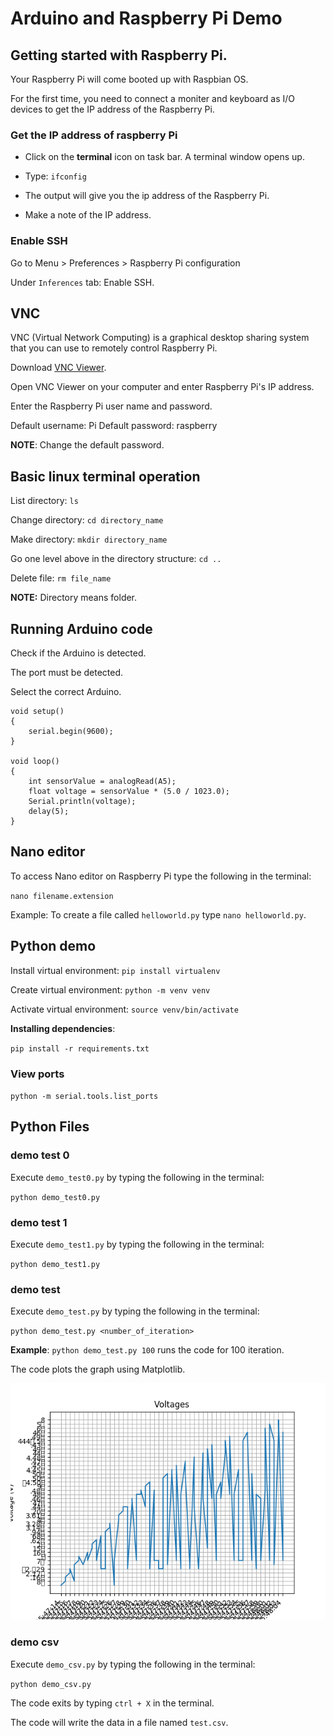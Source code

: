 # Arduino and Raspberry Pi Demo


## Getting started with Raspberry Pi.

Your Raspberry Pi will come booted up with Raspbian OS.

For the first time, you need to connect a moniter and keyboard as I/O devices to get the IP address of the Raspberry Pi.

### Get the IP address of raspberry Pi

* Click on the **terminal** icon on task bar. A terminal window opens up.

* Type: `ifconfig`

* The output will give you the ip address of the Raspberry Pi.

* Make a note of the IP address. 

### Enable SSH

Go to Menu > Preferences > Raspberry Pi configuration

Under `Inferences` tab: Enable SSH.

## VNC

VNC (Virtual Network Computing) is a graphical desktop sharing system that you can use to remotely control Raspberry Pi.

Download [VNC Viewer](https://www.realvnc.com/en/connect/download/viewer/).

Open VNC Viewer on your computer and enter Raspberry Pi's IP address.

Enter the Raspberry Pi user name and password.

Default username: Pi
Default password: raspberry

**NOTE**: Change the default password.


## Basic linux terminal operation

List directory: `ls`

Change directory: `cd directory_name`

Make directory: `mkdir directory_name`

Go one level above in the directory structure: `cd ..`

Delete file: `rm file_name`

**NOTE:** Directory means folder.


## Running Arduino code

Check if the Arduino is detected.

The port must be detected.

Select the correct Arduino.

```
void setup()
{
    serial.begin(9600);
}

void loop()
{
    int sensorValue = analogRead(A5);
    float voltage = sensorValue * (5.0 / 1023.0);
    Serial.println(voltage);
    delay(5);
}

```

## Nano editor

To access Nano editor on Raspberry Pi type the following in the terminal:

`nano filename.extension`

Example: To create a file called `helloworld.py` type `nano helloworld.py`.

## Python demo

Install virtual environment: 
`pip install virtualenv`

Create virtual environment: 
`python -m venv venv`

Activate virtual environment: 
`source venv/bin/activate`

**Installing dependencies**:

`pip install -r requirements.txt`

### View ports

`python -m serial.tools.list_ports`


## Python Files

### demo test 0

Execute `demo_test0.py` by typing the following in the terminal:

`python demo_test0.py`

### demo test 1

Execute `demo_test1.py` by typing the following in the terminal:

`python demo_test1.py`

### demo test

Execute `demo_test.py` by typing the following in the terminal:

`python demo_test.py <number_of_iteration>`

**Example**: `python demo_test.py 100` runs the code for 100 iteration.

The code plots the graph using Matplotlib.

![Voltage Plot](test.png)


### demo csv

Execute `demo_csv.py` by typing the following in the terminal:

`python demo_csv.py`

The code exits by typing `ctrl + X` in the terminal.

The code will write the data in a file named `test.csv`.
